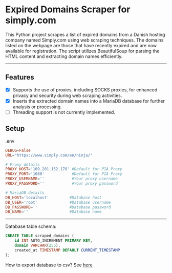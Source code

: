 # Expired Domains Scraper for simply.com

This Python project scrapes a list of expired domains from a Danish hosting company named Simply.com using web scraping techniques. The domains listed on the webpage are those that have recently expired and are now available for registration. The script utilizes BeautifulSoup for parsing the HTML content and extracting domain names efficiently.

---

## Features
- [x] Supports the use of proxies, including SOCKS proxies, for enhanced privacy and security during web scraping activities.
- [x] Inserts the extracted domain names into a MariaDB database for further analysis or processing.
- [ ] Threading support is not currently implemented.

## Setup
.env
```conf
DEBUG=False
URL="https://www.simply.com/en/ninja/"

# Proxy details
PROXY_HOST='109.201.152.178' #Default for PIA Proxy
PROXY_PORT='1080'            #Default for PIA Proxy
PROXY_USERNAME=''            #Your proxy username
PROXY_PASSWORD=''            #Your proxy password

# MariaDB details
DB_HOST='localhost'         #Database host
DB_USER='root'              #Database username
DB_PASSWORD=''              #Database password
DB_NAME=''                  #Database name
```

---

Database table schema:
```sql
CREATE TABLE scraped_domains (
    id INT AUTO_INCREMENT PRIMARY KEY,
    domain VARCHAR(255),
    created_at TIMESTAMP DEFAULT CURRENT_TIMESTAMP
);
```

How to export database to csv? See [here](EXPORT.md)